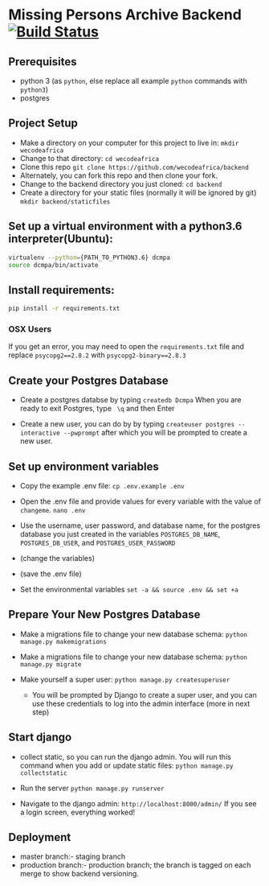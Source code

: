# Missing Persons Archive Backend [![Build Status](https://travis-ci.com/dcmpa/backend.svg?branch=master)](https://travis-ci.com/dcmpa/backend)

## Prerequisites

- python 3 (as `python`, else replace all example `python` commands with `python3`)
- postgres

## Project Setup

- Make a directory on your computer for this project to live in:
  `mkdir wecodeafrica`
- Change to that directory:
  `cd wecodeafrica`
- Clone this repo
  `git clone https://github.com/wecodeafrica/backend`
- Alternately, you can fork this repo and then clone your fork.
- Change to the backend directory you just cloned: 
  `cd backend`
- Create a directory for your static files (normally it will be ignored by git)
  `mkdir backend/staticfiles`

## Set up a virtual environment with a python3.6 interpreter(Ubuntu):

```bash
virtualenv --python={PATH_TO_PYTHON3.6} dcmpa
source dcmpa/bin/activate
```

## Install requirements:

```bash
pip install -r requirements.txt
```

### OSX Users

If you get an error, you may need to open the `requirements.txt` file and replace `psycopg2==2.8.2` with `psycopg2-binary==2.8.3`

## Create your Postgres Database

- Create a postgres databse by typing
  `createdb Dcmpa`
  When you are ready to exit Postgres, type ` \q` and then Enter

- Create a new user, you can do by by typing
  `createuser postgres --interactive --pwprompt`
  after which you will be prompted to create a new user.

## Set up environment variables

- Copy the example .env file:
  `cp .env.example .env`

- Open the .env file and provide values for every variable with the value of `changeme`.
  `nano .env`
  
- Use the username, user password, and database name, for the postgres database you just created in the variables `POSTGRES_DB_NAME`, `POSTGRES_DB_USER`, and `POSTGRES_USER_PASSWORD`
- (change the variables)
- (save the .env file)

- Set the environmental variables
  `set -a && source .env && set +a`

## Prepare Your New Postgres Database

- Make a migrations file to change your new database schema:
  `python manage.py makemigrations`

- Make a migrations file to change your new database schema:
  `python manage.py migrate`

- Make yourself a super user:
  `python manage.py createsuperuser`

  - You will be prompted by Django to create a super user, and you can use these credentials to log into the admin interface (more in next step)
  
## Start django

- collect static, so you can run the django admin. You will run this command when you add or update static files:
  `python manage.py collectstatic`

- Run the server
  `python manage.py runserver`

- Navigate to the django admin:
  `http://localhost:8000/admin/`
  If you see a login screen, everything worked!

## Deployment

- master branch:- staging branch
- production branch:- production branch; the branch is tagged on each merge to show backend versioning.